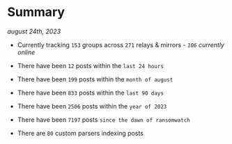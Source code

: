 
# Summary
_august 24th, 2023_

- Currently tracking `153` groups across `271` relays & mirrors - _`106` currently online_

- There have been `12` posts within the `last 24 hours`

- There have been `199` posts within the `month of august`

- There have been `833` posts within the `last 90 days`

- There have been `2506` posts within the `year of 2023`

- There have been `7197` posts `since the dawn of ransomwatch`

- There are `80` custom parsers indexing posts
